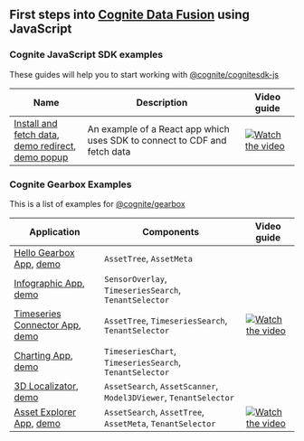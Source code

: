## First steps into [Cognite Data Fusion](https://cognite.com/products/cognite-data-fusion/) using JavaScript 

### Cognite JavaScript SDK examples
These guides will help you to start working with [@cognite/cognitesdk-js](https://github.com/cognitedata/cognitesdk-js)

| Name                                                                             | Description                                                       | Video guide                                                                                                     |
| --------------------------------------------------------------------------------------- | ---------------------------------------------------------------- | --------------------------------------------------------------------------------------------------------------- |
| [Install and fetch data][sdk-intro],<br/> [demo redirect][sdk-auth-redirect], [demo popup][sdk-auth-popup] | An example of a React app which uses SDK to connect to CDF and fetch data| [![Watch the video](https://img.youtube.com/vi/29Cuv6OhBmA/3.jpg)](https://youtu.be/29Cuv6OhBmA)

[sdk-intro]: https://github.com/cognitedata/javascript-getting-started/tree/master/sdk-auth-and-fetch-data
[sdk-auth-redirect]: https://cognitedata.github.io/javascript-getting-started/sdk-auth-and-fetch-data/auth-with-redirect
[sdk-auth-popup]: https://cognitedata.github.io/javascript-getting-started/sdk-auth-and-fetch-data/auth-with-popup

### Cognite Gearbox Examples

This is a list of examples for [@cognite/gearbox](https://github.com/cognitedata/gearbox.js)

| Application                                                                             | Components                                                       | Video guide                                                                                                     |
| --------------------------------------------------------------------------------------- | ---------------------------------------------------------------- | --------------------------------------------------------------------------------------------------------------- |
| [Hello Gearbox App][hello-gearbox], [demo][hello-gearbox-demo]                          | `AssetTree`, `AssetMeta`                                         |                                                                                                                 |
| [Infographic App][infographic-app], [demo][infographic-demo]                            | `SensorOverlay`, `TimeseriesSearch`, `TenantSelector`            |                                                                                                                 |
| [Timeseries Connector App][timeseries-connector-app], [demo][timeseries-connector-demo] | `AssetTree`, `TimeseriesSearch`, `TenantSelector`                | [![Watch the video](https://img.youtube.com/vi/4hvF7voDK_g/1.jpg)](https://www.youtube.com/watch?v=4hvF7voDK_g) |
| [Charting App][charting-app], [demo][charting-demo]                                     | `TimeseriesChart`, `TimeseriesSearch`, `TenantSelector`          |                                                                                                                 |
| [3D Localizator][3d-localizator], [demo][3d-localizator-demo]                           | `AssetSearch`, `AssetScanner`, `Model3DViewer`, `TenantSelector` |                                                                                                                 |
| [Asset Explorer App][asset-explorer-app], [demo][asset-explorer-demo]                   | `AssetSearch`, `AssetTree`, `AssetMeta`, `TenantSelector`        | [![Watch the video](https://img.youtube.com/vi/gL0o2318BHc/1.jpg)](https://www.youtube.com/watch?v=gL0o2318BHc) |

[hello-gearbox]: https://github.com/cognitedata/javascript-getting-started/tree/master/hello-gearbox
[infographic-app]: https://github.com/cognitedata/javascript-getting-started/tree/master/infographic-app
[timeseries-connector-app]: https://github.com/cognitedata/javascript-getting-started/tree/master/timeseries-connector-app
[charting-app]: https://github.com/cognitedata/javascript-getting-started/tree/master/charting-app
[3d-localizator]: https://github.com/cognitedata/javascript-getting-started/tree/master/3d-localizator
[asset-explorer-app]: https://github.com/cognitedata/javascript-getting-started/tree/master/asset-explorer-app
[hello-gearbox-demo]: https://cognitedata.github.io/javascript-getting-started/hello-gearbox
[infographic-demo]: https://cognitedata.github.io/javascript-getting-started/infographic-app
[timeseries-connector-demo]: https://cognitedata.github.io/javascript-getting-started/timeseries-connector-app
[charting-demo]: https://cognitedata.github.io/javascript-getting-started/charting-app
[3d-localizator-demo]: https://cognitedata.github.io/javascript-getting-started/3d-localizator
[asset-explorer-demo]: https://cognitedata.github.io/javascript-getting-started/asset-explorer-app
